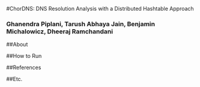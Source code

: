 #ChorDNS: DNS Resolution Analysis with a Distributed Hashtable Approach
### Ghanendra Piplani, Tarush Abhaya Jain, Benjamin Michalowicz, Dheeraj Ramchandani

##About


##How to Run


##References


##Etc.
